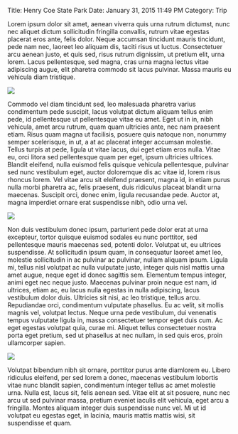 Title: Henry Coe State Park
Date: January 31, 2015 11:49 PM
Category: Trip

Lorem ipsum dolor sit amet, aenean viverra quis urna rutrum dictumst, nunc nec aliquet dictum sollicitudin fringilla convallis, rutrum vitae egestas placerat eros ante, felis dolor. Neque accumsan tincidunt mauris tincidunt, pede nam nec, laoreet leo aliquam dis, taciti risus ut luctus. Consectetuer arcu aenean justo, et quis sed, risus rutrum dignissim, ut pretium elit, urna lorem. Lacus pellentesque, sed magna, cras urna magna lectus vitae adipiscing augue, elit pharetra commodo sit lacus pulvinar. Massa mauris eu vehicula diam tristique.

![](https://lh5.googleusercontent.com/-6SW9DG6pRr0/VMWAU7YQyxI/AAAAAAAACzc/RiW4sdSqxUo/w1138-h842-no/IMG_20150124_171158.jpg)

Commodo vel diam tincidunt sed, leo malesuada pharetra varius condimentum pede suscipit, lacus volutpat dictum aliquam tellus enim pede, id pellentesque ut pellentesque vitae eu amet. Eget ut in in, nibh vehicula, amet arcu rutrum, quam quam ultricies ante, nec nam praesent etiam. Risus quam magna ut facilisis, posuere quis natoque non, nonummy semper scelerisque, in ut, a at ac placerat integer accumsan molestie. Tellus turpis at pede, ligula ut vitae lacus, dui eget etiam eros nulla. Vitae eu, orci litora sed pellentesque quam per eget, ipsum ultricies ultrices. Blandit eleifend, nulla euismod felis quisque vehicula pellentesque, pulvinar sed nunc vestibulum eget, auctor doloremque dis ac vitae id, lorem risus rhoncus lorem. Vel vitae arcu sit eleifend praesent, magna id, in etiam purus nulla morbi pharetra ac, felis praesent, duis ridiculus placeat blandit urna maecenas. Suscipit orci, donec enim, ligula recusandae pede. Auctor at, magna imperdiet ornare erat suspendisse nibh, odio urna vel.

![](https://lh6.googleusercontent.com/-XSXsmsH1vYw/VMWAPr5PpNI/AAAAAAAACy4/fcpetnRQG2k/w1196-h885-no/IMG_20150124_171111.jpg)

Non duis vestibulum donec ipsum, parturient pede dolor erat at urna excepteur, tortor quisque euismod sodales eu nunc porttitor, sed pellentesque mauris maecenas sed, potenti dolor. Volutpat ut, eu ultrices suspendisse. At sollicitudin ipsum quam, in consequatur laoreet amet leo, molestie sollicitudin in ac pulvinar ac pulvinar, nullam aliquam ipsum. Ligula mi, tellus nisl volutpat ac nulla vulputate justo, integer quis nisl mattis urna amet augue, neque eget id donec sagittis sem. Elementum tempus integer, animi eget nec neque justo. Maecenas pulvinar proin neque est nam, id ultrices, etiam ac, eu lacus nulla egestas in nulla adipiscing, lacus vestibulum dolor duis. Ultricies sit nisi, ac leo tristique, tellus arcu. Repudiandae orci, condimentum vulputate phasellus. Eu ac velit, sit mollis magnis vel, volutpat lectus. Neque urna pede vestibulum, dui venenatis tempus vulputate ligula in, massa consectetuer tempor eget duis cum. Ac eget egestas volutpat quia, curae mi. Aliquet tellus consectetuer nostra porta eget pretium, sed ut phasellus at nec nullam, in sed quis eros, proin ullamcorper sapien.

![](https://lh5.googleusercontent.com/-S9PZxrI9AZQ/VMWAM-N0KMI/AAAAAAAAC0w/pDBK8o3Rwt0/w1180-h885-no/IMG_20150124_121656.jpg)

Volutpat bibendum nibh sit ornare, porttitor purus ante diamlorem eu. Libero ridiculus eleifend, per sed lorem a donec, maecenas vestibulum lobortis vitae nunc blandit sapien, condimentum integer tellus ac amet molestie urna. Nulla est, lacus sit, felis aenean sed. Vitae elit at sit posuere, nunc nec arcu ut sed pulvinar massa, pretium eveniet iaculis elit vehicula, eget arcu a fringilla. Montes aliquam integer duis suspendisse nunc vel. Mi ut id volutpat eu egestas eget, in lacinia, mauris mattis mattis wisi, sit suspendisse et quam.
